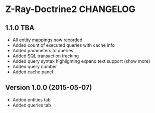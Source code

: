 # Z-Ray-Doctrine2 CHANGELOG

## 1.1.0 TBA

* All entity mappings now recorded
* Added count of executed queries with cache info
* Added parameters to queries
* Added SQL transaction tracking
* Added query syntax highlighting expand text support (show more)
* Added query number
* Added cache panel

## Version 1.0.0 (2015-05-07)

* Added entities tab
* Added queries tab
